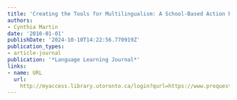 ```yaml
---
title: 'Creating the Tools for Multilingualism: A School-Based Action Research Project'
authors:
- Cynthia Martin
date: '2010-01-01'
publishDate: '2024-10-10T14:22:56.770919Z'
publication_types:
- article-journal
publication: '*Language Learning Journal*'
links:
- name: URL
  url: 
    http://myaccess.library.utoronto.ca/login?qurl=https://www.proquest.com/docview/762456938?accountid=14771&bdid=38382&_bd=bAIJznHIx1KYsD83jkz1AqOq1es%3D
---
```


